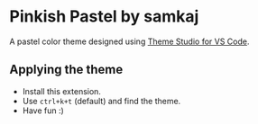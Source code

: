 # Pinkish Pastel by samkaj

A pastel color theme designed using [Theme Studio for VS Code](https://themes.vscode.one/).

## Applying the theme

- Install this extension.
- Use `ctrl+k+t` (default) and find the theme.
- Have fun :)
